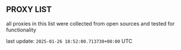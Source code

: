## PROXY LIST

all proxies in this list were collected from open sources and tested for functionality

last update: `2025-01-26 18:52:00.713730+00:00` UTC